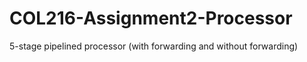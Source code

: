# COL216-Assignment2-Processor
5-stage pipelined processor (with forwarding and without forwarding)
